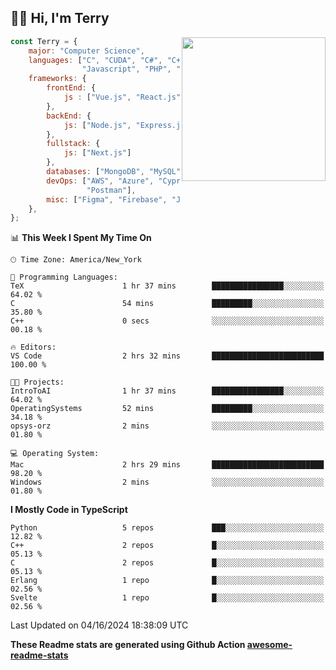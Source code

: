 <h2>👋🏻 Hi, I'm Terry</h2>

<img align='right' src="https://media.giphy.com/media/fkZukR450RQ1qnGaq9/giphy.gif" width="230">

```javascript
const Terry = {
    major: "Computer Science",
    languages: ["C", "CUDA", "C#", "C++", "Go", "Java",
                "Javascript", "PHP", "Python", "SQL", "Typescript"],
    frameworks: {
        frontEnd: {
            js : ["Vue.js", "React.js"],
        },
        backEnd: {
            js: ["Node.js", "Express.js"],
        },
        fullstack: {
            js: ["Next.js"]
        },
        databases: ["MongoDB", "MySQL", "PostgreSQL"],
        devOps: ["AWS", "Azure", "Cypress", "Docker🐳", "Git", "Playwright",
                 "Postman"],
        misc: ["Figma", "Firebase", "Jira", "LaTeX"]
    },
};
```
<!--START_SECTION:waka-->
📊 **This Week I Spent My Time On** 

```text
🕑︎ Time Zone: America/New_York

💬 Programming Languages: 
TeX                      1 hr 37 mins        ████████████████░░░░░░░░░   64.02 % 
C                        54 mins             █████████░░░░░░░░░░░░░░░░   35.80 % 
C++                      0 secs              ░░░░░░░░░░░░░░░░░░░░░░░░░   00.18 % 

🔥 Editors: 
VS Code                  2 hrs 32 mins       █████████████████████████   100.00 % 

🐱‍💻 Projects: 
IntroToAI                1 hr 37 mins        ████████████████░░░░░░░░░   64.02 % 
OperatingSystems         52 mins             █████████░░░░░░░░░░░░░░░░   34.18 % 
opsys-orz                2 mins              ░░░░░░░░░░░░░░░░░░░░░░░░░   01.80 % 

💻 Operating System: 
Mac                      2 hrs 29 mins       █████████████████████████   98.20 % 
Windows                  2 mins              ░░░░░░░░░░░░░░░░░░░░░░░░░   01.80 % 
```

**I Mostly Code in TypeScript** 

```text
Python                   5 repos             ███░░░░░░░░░░░░░░░░░░░░░░   12.82 % 
C++                      2 repos             █░░░░░░░░░░░░░░░░░░░░░░░░   05.13 % 
C                        2 repos             █░░░░░░░░░░░░░░░░░░░░░░░░   05.13 % 
Erlang                   1 repo              █░░░░░░░░░░░░░░░░░░░░░░░░   02.56 % 
Svelte                   1 repo              █░░░░░░░░░░░░░░░░░░░░░░░░   02.56 % 
```




 Last Updated on 04/16/2024 18:38:09 UTC
<!--END_SECTION:waka-->

**These Readme stats are generated using Github Action [awesome-readme-stats](https://github.com/anmol098/waka-readme-stats)**
